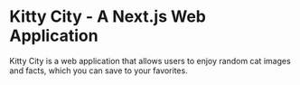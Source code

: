 # Kitty City - A Next.js Web Application

Kitty City is a web application that allows users to enjoy random cat images and facts, which you can save to your favorites.
